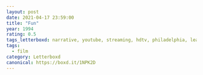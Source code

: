 ```yaml
---
layout: post 
date: 2021-04-17 23:59:00
title: "Fun"
year: 1994
rating: 0.5
tags_letterboxd: narrative, youtube, streaming, hdtv, philadelphia, leah
tags:
  - film
category: Letterboxd
canonical: https://boxd.it/1NPK2D
---
```


